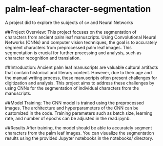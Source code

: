 # palm-leaf-character-segmentation
A project did to explore the subjects of cv and Neural Networks 

##Project Overview:
This project focuses on the segmentation of characters from ancient palm leaf manuscripts. Using Convolutional Neural Networks (CNNs) and computer vision techniques, the goal is to accurately segment characters from preprocessed palm leaf images. This segmentation is crucial for further processing and analysis, such as character recognition and translation.

##Introduction:
Ancient palm leaf manuscripts are valuable cultural artifacts that contain historical and literary content. However, due to their age and the manual writing process, these manuscripts often present challenges for digitization and analysis. This project aims to address these challenges by using CNNs for the segmentation of individual characters from the manuscripts.

##Model Training:
The CNN model is trained using the preprocessed images. The architecture and hyperparameters of the CNN can be customized in the code. Training parameters such as batch size, learning rate, and number of epochs can be adjusted in the read.ipynb.

##Results
After training, the model should be able to accurately segment characters from the palm leaf images. You can visualize the segmentation results using the provided Jupyter notebooks in the notebooks/ directory.

